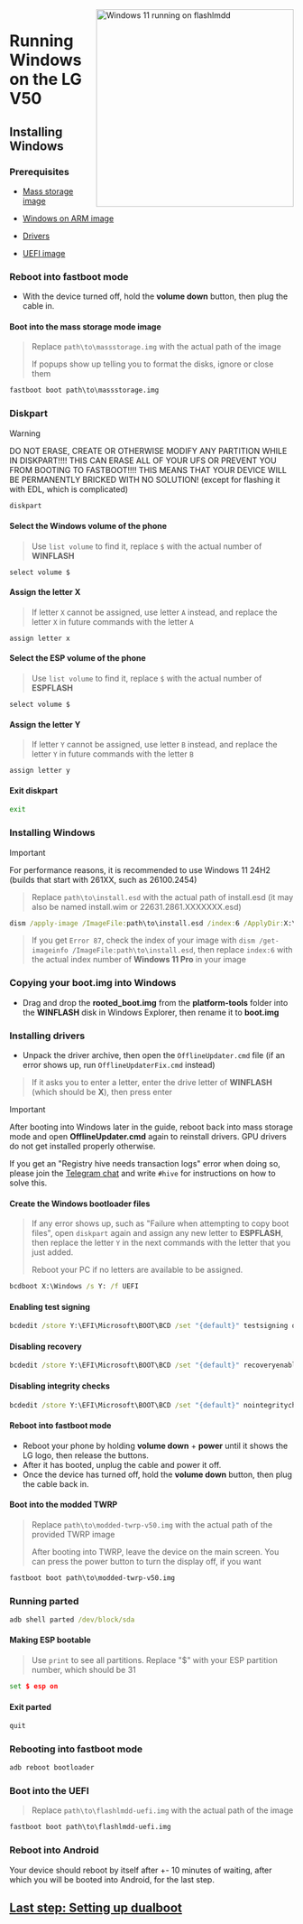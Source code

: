 <img align="right" src="https://github.com/n00b69/woa-flashlmdd/blob/main/flashlmdd.png" width="350" alt="Windows 11 running on flashlmdd">

# Running Windows on the LG V50

## Installing Windows

### Prerequisites
- [Mass storage image](https://github.com/n00b69/woa-flashlmdd/releases/download/Files/massstorage.img)

- [Windows on ARM image](https://arkt-7.github.io/woawin/)
  
- [Drivers](https://github.com/n00b69/woa-flashlmdd/releases/tag/Drivers)

- [UEFI image](https://github.com/n00b69/woa-flashlmdd/releases/tag/UEFI)

### Reboot into fastboot mode
- With the device turned off, hold the **volume down** button, then plug the cable in.

#### Boot into the mass storage mode image
> Replace `path\to\massstorage.img` with the actual path of the image
>
> If popups show up telling you to format the disks, ignore or close them
```cmd
fastboot boot path\to\massstorage.img
```

### Diskpart
> [!WARNING]
> DO NOT ERASE, CREATE OR OTHERWISE MODIFY ANY PARTITION WHILE IN DISKPART!!!! THIS CAN ERASE ALL OF YOUR UFS OR PREVENT YOU FROM BOOTING TO FASTBOOT!!!! THIS MEANS THAT YOUR DEVICE WILL BE PERMANENTLY BRICKED WITH NO SOLUTION! (except for flashing it with EDL, which is complicated)
```cmd
diskpart
```

#### Select the Windows volume of the phone
> Use `list volume` to find it, replace `$` with the actual number of **WINFLASH**
```diskpart
select volume $
```

#### Assign the letter X
> If letter `X` cannot be assigned, use letter `A` instead, and replace the letter `X` in future commands with the letter `A`
```diskpart
assign letter x
```

#### Select the ESP volume of the phone
> Use `list volume` to find it, replace `$` with the actual number of **ESPFLASH**
```diskpart
select volume $
```

#### Assign the letter Y
> If letter `Y` cannot be assigned, use letter `B` instead, and replace the letter `Y` in future commands with the letter `B`
```diskpart
assign letter y
```

#### Exit diskpart
```cmd
exit
```

### Installing Windows
> [!Important]
> For performance reasons, it is recommended to use Windows 11 24H2 (builds that start with 261XX, such as 26100.2454)

> Replace `path\to\install.esd` with the actual path of install.esd (it may also be named install.wim or 22631.2861.XXXXXXX.esd)

```cmd
dism /apply-image /ImageFile:path\to\install.esd /index:6 /ApplyDir:X:\
```

> If you get `Error 87`, check the index of your image with `dism /get-imageinfo /ImageFile:path\to\install.esd`, then replace `index:6` with the actual index number of **Windows 11 Pro** in your image

### Copying your boot.img into Windows
- Drag and drop the **rooted_boot.img** from the **platform-tools** folder into the **WINFLASH** disk in Windows Explorer, then rename it to **boot.img**

### Installing drivers
- Unpack the driver archive, then open the `OfflineUpdater.cmd` file (if an error shows up, run `OfflineUpdaterFix.cmd` instead)

> If it asks you to enter a letter, enter the drive letter of **WINFLASH** (which should be **X**), then press enter

> [!important]
> After booting into Windows later in the guide, reboot back into mass storage mode and open **OfflineUpdater.cmd** again to reinstall drivers. GPU drivers do not get installed properly otherwise.
>
> If you get an "Registry hive needs transaction logs" error when doing so, please join the [Telegram chat](https://t.me/woahelperchat) and write `#hive` for instructions on how to solve this.
  
#### Create the Windows bootloader files
> If any error shows up, such as "Failure when attempting to copy boot files", open `diskpart` again and assign any new letter to **ESPFLASH**, then replace the letter `Y` in the next commands with the letter that you just added.
>
> Reboot your PC if no letters are available to be assigned.
```cmd
bcdboot X:\Windows /s Y: /f UEFI
```

#### Enabling test signing
```cmd
bcdedit /store Y:\EFI\Microsoft\BOOT\BCD /set "{default}" testsigning on
```

#### Disabling recovery
```cmd
bcdedit /store Y:\EFI\Microsoft\BOOT\BCD /set "{default}" recoveryenabled no
```

#### Disabling integrity checks
```cmd
bcdedit /store Y:\EFI\Microsoft\BOOT\BCD /set "{default}" nointegritychecks on
```

#### Reboot into fastboot mode
- Reboot your phone by holding **volume down** + **power** until it shows the LG logo, then release the buttons.
- After it has booted, unplug the cable and power it off.
- Once the device has turned off, hold the **volume down** button, then plug the cable back in.

#### Boot into the modded TWRP
> Replace `path\to\modded-twrp-v50.img` with the actual path of the provided TWRP image
>
> After booting into TWRP, leave the device on the main screen. You can press the power button to turn the display off, if you want
```cmd
fastboot boot path\to\modded-twrp-v50.img
```

### Running parted
```cmd
adb shell parted /dev/block/sda
```

#### Making ESP bootable
> Use `print` to see all partitions. Replace "$" with your ESP partition number, which should be 31
```cmd
set $ esp on
```

#### Exit parted
```cmd
quit
```

### Rebooting into fastboot mode
```cmd
adb reboot bootloader
```

### Boot into the UEFI
> Replace `path\to\flashlmdd-uefi.img` with the actual path of the image
```cmd
fastboot boot path\to\flashlmdd-uefi.img
```

### Reboot into Android
Your device should reboot by itself after +- 10 minutes of waiting, after which you will be booted into Android, for the last step.

## [Last step: Setting up dualboot](4-dualboot.md)























